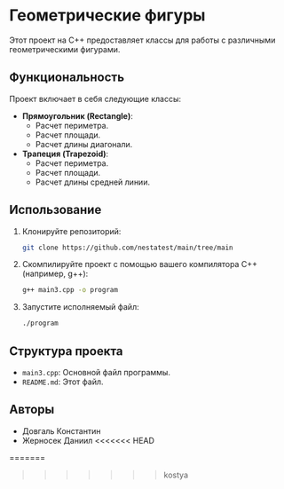 # Геометрические фигуры

Этот проект на C++ предоставляет классы для работы с различными геометрическими фигурами.

## Функциональность

Проект включает в себя следующие классы:

* **Прямоугольник (Rectangle)**:
    * Расчет периметра.
    * Расчет площади.
    * Расчет длины диагонали.
* **Трапеция (Trapezoid)**:
    * Расчет периметра.
    * Расчет площади.
    * Расчет длины средней линии.

## Использование

1.  Клонируйте репозиторий:

    ```bash
    git clone https://github.com/nestatest/main/tree/main
    ```

2.  Скомпилируйте проект с помощью вашего компилятора C++ (например, g++):

    ```bash
    g++ main3.cpp -o program
    ```

3.  Запустите исполняемый файл:

    ```bash
    ./program
    ```

## Структура проекта

* `main3.cpp`: Основной файл программы.
* `README.md`: Этот файл.

## Авторы

* Довгаль Константин
* Жерносек Даниил
<<<<<<< HEAD

=======
>>>>>>> kostya

